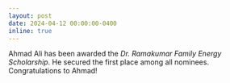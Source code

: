```yaml
---
layout: post
date: 2024-04-12 00:00:00-0400
inline: true
---
```


Ahmad Ali has been awarded the _Dr. Ramakumar Family Energy Scholarship_.
He secured the first place among all nominees. Congratulations to Ahmad!
